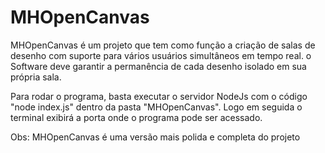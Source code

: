 # MHOpenCanvas
MHOpenCanvas é um projeto que tem como função a criação de salas de desenho com suporte para vários usuários simultâneos em tempo real. o Software deve garantir a permanência de cada desenho isolado em sua própria sala.

Para rodar o programa, basta executar o servidor NodeJs com o código "node index.js" dentro da pasta "MHOpenCanvas". Logo em seguida o terminal exibirá a porta onde o programa pode ser acessado.

Obs: MHOpenCanvas é uma versão mais polida e completa do projeto 
